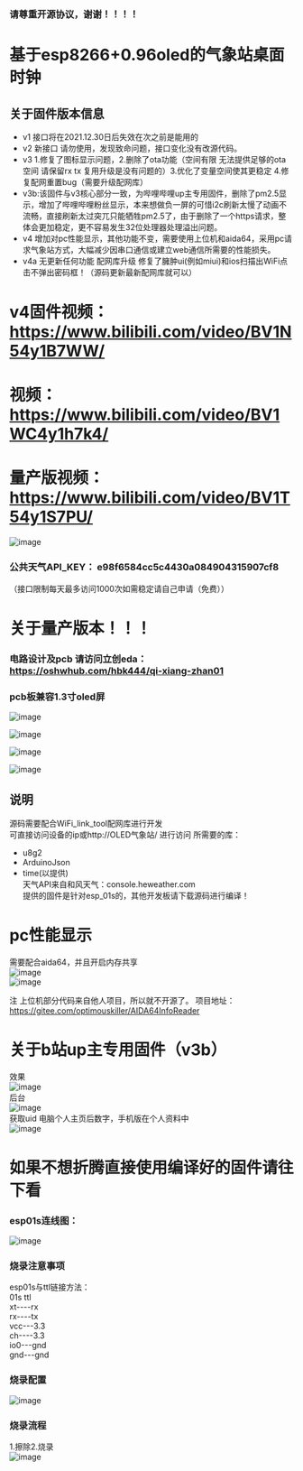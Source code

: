 ### 请尊重开源协议，谢谢！！！！
# 基于esp8266+0.96oled的气象站桌面时钟

## 关于固件版本信息  
* v1 接口将在2021.12.30日后失效在次之前是能用的
* v2 新接口 请勿使用，发现致命问题，接口变化没有改源代码。
* v3 1.修复了图标显示问题，2.删除了ota功能（空间有限 无法提供足够的ota空间 请保留rx tx 复用升级是没有问题的）3.优化了变量空间使其更稳定 4.修复配网重置bug（需要升级配网库）
* v3b:该固件与v3核心部分一致，为哔哩哔哩up主专用固件，删除了pm2.5显示，增加了哔哩哔哩粉丝显示，本来想做负一屏的可惜i2c刷新太慢了动画不流畅，直接刷新太过突兀只能牺牲pm2.5了，由于删除了一个https请求，整体会更加稳定，更不容易发生32位处理器处理溢出问题。
* v4 增加对pc性能显示，其他功能不变，需要使用上位机和aida64，采用pc请求气象站方式，大幅减少因串口通信或建立web通信所需要的性能损失。  
* v4a 无更新任何功能 配网库升级 修复了臃肿ui(例如miui)和ios扫描出WiFi点击不弹出密码框！（源码更新最新配网库就可以）




# v4固件视频： https://www.bilibili.com/video/BV1N54y1B7WW/
# 视频：https://www.bilibili.com/video/BV1WC4y1h7k4/ 
# 量产版视频： https://www.bilibili.com/video/BV1T54y1S7PU/
![image](https://github.com/bilibilifmk/ESP_weather_Cube/blob/master/%E5%B0%81%E9%9D%A2.jpg)


### 公共天气API_KEY： e98f6584cc5c4430a084904315907cf8  
（接口限制每天最多访问1000次如需稳定请自己申请（免费））



# 关于量产版本！！！
###  电路设计及pcb 请访问立创eda：https://oshwhub.com/hbk444/qi-xiang-zhan01  
### pcb板兼容1.3寸oled屏 
 
 
 ![image](https://github.com/bilibilifmk/ESP_weather_Cube/blob/master/4545.png)  
 
 ![image](https://github.com/bilibilifmk/ESP_weather_Cube/blob/master/54.png)  
 
 ![image](https://github.com/bilibilifmk/ESP_weather_Cube/blob/master/pcb.png)  
 
 
 ![image](https://github.com/bilibilifmk/ESP_weather_Cube/blob/master/%E9%87%8F%E4%BA%A7%E7%89%88/1.png)  
 



## 说明
源码需要配合WiFi_link_tool配网库进行开发  
可直接访问设备的ip或http://OLED气象站/ 进行访问
所需要的库：
* u8g2
* ArduinoJson
* time(以提供)  
天气API来自和风天气：console.heweather.com  
提供的固件是针对esp_01s的，其他开发板请下载源码进行编译！    

# pc性能显示
 需要配合aida64，并且开启内存共享  
 ![image](https://github.com/bilibilifmk/ESP_weather_Cube/blob/master/PC%E4%B8%8A%E4%BD%8D%E6%9C%BA/1.png)  
 ![image](https://github.com/bilibilifmk/ESP_weather_Cube/blob/master/PC%E4%B8%8A%E4%BD%8D%E6%9C%BA/2.png)  
 
 注 上位机部分代码来自他人项目，所以就不开源了。 项目地址：https://gitee.com/optimouskiller/AIDA64InfoReader  
 

# 关于b站up主专用固件（v3b）
效果  
![image](https://github.com/bilibilifmk/ESP_weather_Cube/blob/master/v3bb.png)  
后台  
![image](https://github.com/bilibilifmk/ESP_weather_Cube/blob/master/uid.png)    
获取uid 电脑个人主页后数字，手机版在个人资料中  
![image](https://github.com/bilibilifmk/ESP_weather_Cube/blob/master/buid.png)      

# 如果不想折腾直接使用编译好的固件请往下看  
### esp01s连线图：
![image](https://github.com/bilibilifmk/ESP_weather_Cube/blob/master/esp01s%E7%94%B5%E8%B7%AF.png)
### 烧录注意事项
esp01s与ttl链接方法：  
01s   ttl    
xt----rx  
rx----tx  
vcc---3.3  
ch----3.3  
io0---gnd  
gnd---gnd  

### 烧录配置
![image](https://github.com/bilibilifmk/ESP_weather_Cube/blob/master/%E7%83%A7%E5%BD%95%E9%85%8D%E7%BD%AE.png)
### 烧录流程
1.擦除2.烧录  
![image](https://github.com/bilibilifmk/ESP_weather_Cube/blob/master/%E7%83%A7%E5%BD%95%E6%B5%81%E7%A8%8B.png)
